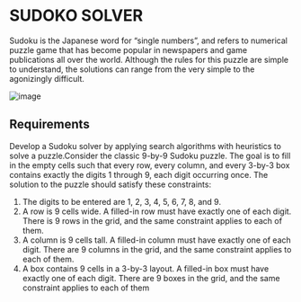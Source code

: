 # SUDOKO SOLVER

Sudoku is the Japanese word for “single numbers”, and refers to numerical puzzle game that has become popular in newspapers and game publications all over the world. Although the rules for this puzzle are simple to understand, the solutions can range from the very simple to the agonizingly difficult.



![image](https://github.com/aiza411/SudokoSolver/assets/72245945/e4196049-c35d-44ed-93ab-37e8b321ceb2)


## Requirements

Develop a Sudoku solver by applying search algorithms with heuristics to solve a puzzle.Consider the classic 9-by-9 Sudoku puzzle. The goal is to fill in the empty cells such that every row, every column, and every 3-by-3 box contains exactly the digits 1 through 9, each digit occurring once. The solution to the puzzle should satisfy these constraints:

1. The digits to be entered are 1, 2, 3, 4, 5, 6, 7, 8, and 9.
2. A row is 9 cells wide. A filled-in row must have exactly one of each digit. There is 9 rows in the grid, and the same constraint applies to each of them.
3. A column is 9 cells tall. A filled-in column must have exactly one of each digit. There are 9 columns in the grid, and the same constraint applies to each of them.
4. A box contains 9 cells in a 3-by-3 layout. A filled-in box must have exactly one of each digit. There are 9 boxes in the grid, and the same constraint applies to each of them


